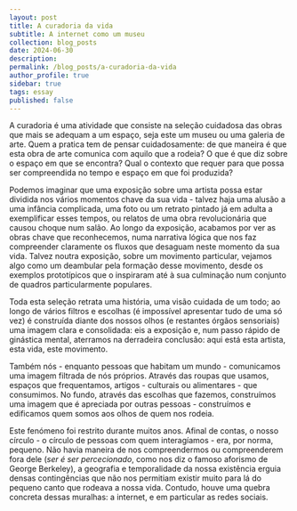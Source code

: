 ```yaml
---
layout: post
title: A curadoria da vida
subtitle: A internet como um museu
collection: blog_posts
date: 2024-06-30
description: 
permalink: /blog_posts/a-curadoria-da-vida
author_profile: true
sidebar: true
tags: essay
published: false
---
```


A curadoria é uma atividade que consiste na seleção cuidadosa das obras que mais se adequam a um espaço, seja este um museu ou uma galeria de arte. Quem a pratica tem de pensar cuidadosamente: de que maneira é que esta obra de arte comunica com aquilo que a rodeia? O que é que diz sobre o espaço em que se encontra? Qual o contexto que requer para que possa ser compreendida no tempo e espaço em que foi produzida? 

Podemos imaginar que uma exposição sobre uma artista possa estar dividida nos vários momentos chave da sua vida - talvez haja uma alusão a uma infância complicada, uma foto ou um retrato pintado já em adulta a exemplificar esses tempos, ou relatos de uma obra revolucionária que causou choque num salão. Ao longo da exposição, acabamos por ver as obras chave que reconhecemos, numa narrativa lógica que nos faz compreender claramente os fluxos que desaguam neste momento da sua vida. Talvez noutra exposição, sobre um movimento particular, vejamos algo como um deambular pela formação desse movimento, desde os exemplos prototípicos que o inspiraram até à sua culminação num conjunto de quadros particularmente populares.

Toda esta seleção retrata uma história, uma visão cuidada de um todo; ao longo de vários filtros e escolhas (é impossível apresentar tudo de uma só vez) é construída diante dos nossos olhos (e restantes órgãos sensoriais) uma imagem clara e consolidada: eis a exposição e, num passo rápido de ginástica mental, aterramos na derradeira conclusão: aqui está esta artista, esta vida, este movimento.

Também nós - enquanto pessoas que habitam um mundo - comunicamos uma imagem filtrada de nós próprios. Através das roupas que usamos, espaços que frequentamos, artigos - culturais ou alimentares - que consumimos. No fundo, através das escolhas que fazemos, construímos uma imagem que é apreciada por outras pessoas - construímos e edificamos quem somos aos olhos de quem nos rodeia.

Este fenómeno foi restrito durante muitos anos. Afinal de contas, o nosso círculo - o círculo de pessoas com quem interagíamos - era, por norma, pequeno. Não havia maneira de nos compreendermos ou compreenderem fora dele (_ser é ser percecionado_, como nos diz o famoso aforismo de George Berkeley), a geografia e temporalidade da nossa existência erguia densas contingências que não nos permitiam existir muito para lá do pequeno canto que rodeava a nossa vida. Contudo, houve uma quebra concreta dessas muralhas: a internet, e em particular as redes sociais.

<!---
Restante estrutura:
- Redes sociais e o aumento da esfera de perceção
- Inverter o ónus do próprio para os outros e como está tudo a fazer isto
- Juntar a esta receita:
    - Algoritmos de recomendação e seleção
    - Ordenação do feed, seja de pesquisa ou de redes sociais, e a ilusão de personalização
    - Dating apps
    - O reforço positivo que populariza certas representações
    - O reforço negativo que tenta contrariar os anúncios: a maneira como nós próprios acabamos por ser curadores obsessivos ao querer escolher todos os melhores produtos
- Concluir com a curadoria da vida enquanto um estado em que as relações são reconfiguradas como se fôssemos em simultâneo obras de arte e o público que as julga
-->